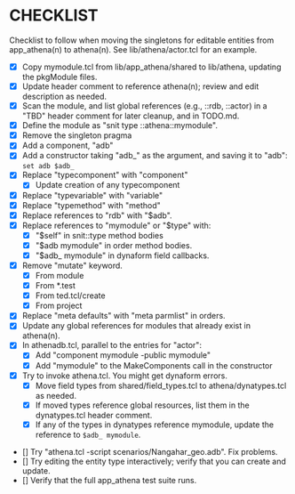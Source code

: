 # CHECKLIST

Checklist to follow when moving the singletons for editable entities
from app_athena(n) to athena(n).  See lib/athena/actor.tcl for an example.

- [x] Copy mymodule.tcl from lib/app_athena/shared to lib/athena, updating
      the pkgModule files.
- [x] Update header comment to reference athena(n); review and edit
      description as needed.
- [x] Scan the module, and list global references (e.g., ::rdb, ::actor) 
      in a "TBD" header comment for later cleanup, and in TODO.md.
- [x] Define the module as "snit type ::athena::mymodule".
- [x] Remove the singleton pragma
- [x] Add a component, "adb"
- [x] Add a constructor taking "adb_" as the argument, and saving it to
      "adb": `set adb $adb_`
- [x] Replace "typecomponent" with "component"
  - [x] Update creation of any typecomponent
- [x] Replace "typevariable" with "variable"
- [x] Replace "typemethod" with "method"
- [x] Replace references to "rdb" with "$adb".
- [x] Replace references to "mymodule" or "$type" with:
  - [x] "$self" in snit::type method bodies
  - [x] "$adb mymodule" in order method bodies.
  - [x] "$adb_ mymodule" in dynaform field callbacks.
- [x] Remove "mutate" keyword.
  - [x] From module
  - [x] From *.test
  - [x] From ted.tcl/create
  - [x] From project
- [x] Replace "meta defaults" with "meta parmlist" in orders.
- [x] Update any global references for modules that already exist in athena(n).
- [x] In athenadb.tcl, parallel to the entries for "actor":
  - [x] Add "component mymodule -public mymodule"
  - [x] Add "mymodule" to the MakeComponents call in the constructor
- [x] Try to invoke athena.tcl.  You might get dynaform errors.
  - [x] Move field types from shared/field_types.tcl to athena/dynatypes.tcl
        as needed.
  - [x] If moved types reference global resources, list them in the 
        dynatypes.tcl header comment.
  - [x] If any of the types in dynatypes reference mymodule, update the
        reference to `$adb_ mymodule`.
- [] Try "athena.tcl -script scenarios/Nangahar_geo.adb".  Fix problems.
- [] Try editing the entity type interactively; verify that you can
      create and update.
- [] Verify that the full app_athena test suite runs.